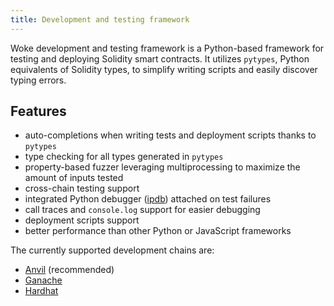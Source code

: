 ```yaml
---
title: Development and testing framework
---
```


Woke development and testing framework is a Python-based framework for testing and deploying Solidity smart contracts.
It utilizes `pytypes`, Python equivalents of Solidity types, to simplify writing scripts and easily discover typing errors.

## Features

- auto-completions when writing tests and deployment scripts thanks to `pytypes`
- type checking for all types generated in `pytypes`
- property-based fuzzer leveraging multiprocessing to maximize the amount of inputs tested
- cross-chain testing support
- integrated Python debugger ([ipdb](https://github.com/gotcha/ipdb)) attached on test failures
- call traces and `console.log` support for easier debugging
- deployment scripts support
- better performance than other Python or JavaScript frameworks

The currently supported development chains are:

- [Anvil](https://github.com/foundry-rs/foundry/tree/master/anvil) (recommended)
- [Ganache](https://github.com/trufflesuite/ganache)
- [Hardhat](https://github.com/NomicFoundation/hardhat)